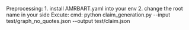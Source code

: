 Preprocessing:
    1. install AMRBART.yaml into your env
    2. change the root name in your side
Excute:
    cmd: python claim_generation.py --input test/graph_no_quotes.json --output test/claim.json
